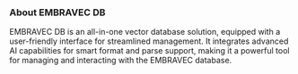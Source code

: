 ### About EMBRAVEC DB
EMBRAVEC DB is an all-in-one vector database solution, equipped with a user-friendly interface for streamlined management. It integrates advanced AI capabilities for smart format and parse support, making it a powerful tool for managing and interacting with the EMBRAVEC database. 